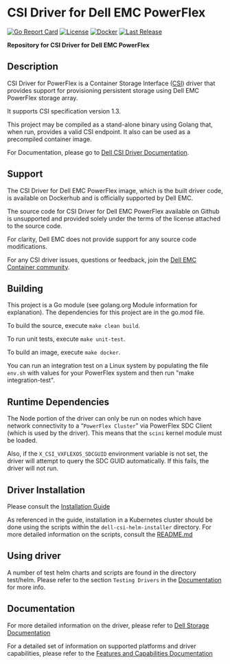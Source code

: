 # CSI Driver for Dell EMC PowerFlex

[![Go Report Card](https://goreportcard.com/badge/github.com/dell/csi-vxflexos?style=flat-square)](https://goreportcard.com/report/github.com/dell/csi-vxflexos)
[![License](https://img.shields.io/github/license/dell/csi-vxflexos?style=flat-square&color=blue&label=License)](https://github.com/dell/csi-vxflexos/blob/master/LICENSE)
[![Docker](https://img.shields.io/docker/pulls/dellemc/csi-vxflexos.svg?logo=docker&style=flat-square&label=Pulls)](https://hub.docker.com/r/dellemc/csi-vxflexos)
[![Last Release](https://img.shields.io/github/v/release/dell/csi-vxflexos?label=Latest&style=flat-square&logo=go)](https://github.com/dell/csi-vxflexos/releases)

**Repository for CSI Driver for Dell EMC PowerFlex**

## Description
CSI Driver for PowerFlex is a Container Storage Interface ([CSI](https://github.com/container-storage-interface/spec)) driver that provides support for provisioning persistent storage using Dell EMC PowerFlex storage array.

It supports CSI specification version 1.3.

This project may be compiled as a stand-alone binary using Golang that, when run, provides a valid CSI endpoint. It also can be used as a precompiled container image.

For Documentation, please go to [Dell CSI Driver Documentation](https://dell.github.io/storage-plugin-docs/).

## Support
The CSI Driver for Dell EMC PowerFlex image, which is the built driver code, is available on Dockerhub and is officially supported by Dell EMC.  

The source code for CSI Driver for Dell EMC PowerFlex available on Github is unsupported and provided solely under the terms of the license attached to the source code. 

For clarity, Dell EMC does not provide support for any source code modifications.  

For any CSI driver issues, questions or feedback, join the [Dell EMC Container community](https://www.dell.com/community/Containers/bd-p/Containers).

## Building
This project is a Go module (see golang.org Module information for explanation).
The dependencies for this project are in the go.mod file.

To build the source, execute `make clean build`.

To run unit tests, execute `make unit-test`.

To build an image, execute `make docker`.

You can run an integration test on a Linux system by populating the file `env.sh`
with values for your PowerFlex system and then run "make integration-test".

## Runtime Dependencies
The Node portion of the driver can only be run on nodes which have network connectivity to a “`PowerFlex Cluster`” via PowerFlex SDC Client (which is used by the driver). This means that the `scini` kernel module must be loaded. 

Also, if the `X_CSI_VXFLEXOS_SDCGUID` environment variable is not set, the driver will attempt to query the SDC GUID automatically. If this fails, the driver will not run.

## Driver Installation
Please consult the [Installation Guide](https://dell.github.io/storage-plugin-docs/docs/installation/)

As referenced in the guide, installation in a Kubernetes cluster should be done using the scripts within the `dell-csi-helm-installer` directory. For more detailed information on the scripts, consult the [README.md](dell-csi-helm-installer/README.md)

## Using driver
A number of test helm charts and scripts are found in the directory test/helm. Please refer to the section `Testing Drivers` in the [Documentation](https://dell.github.io/storage-plugin-docs/docs/installation/test/) for more info.

## Documentation
For more detailed information on the driver, please refer to [Dell Storage Documentation](https://dell.github.io/storage-plugin-docs/docs/) 

For a detailed set of information on supported platforms and driver capabilities, please refer to the [Features and Capabilities Documentation](https://dell.github.io/storage-plugin-docs/docs/dell-csi-driver/) 
